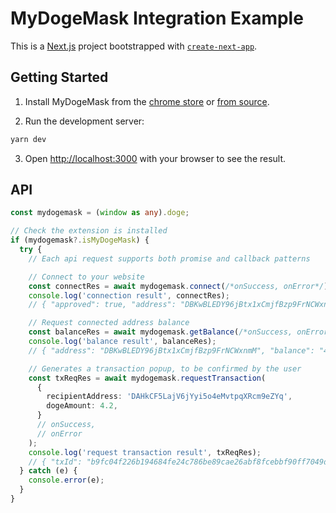 # MyDogeMask Integration Example

This is a [Next.js](https://nextjs.org/) project bootstrapped with [`create-next-app`](https://github.com/vercel/next.js/tree/canary/packages/create-next-app).

## Getting Started

1. Install MyDogeMask from the [chrome store]() or [from source](https://github.com/mydoge-com/mydogemask).

2. Run the development server:

```bash
yarn dev
```

3. Open [http://localhost:3000](http://localhost:3000) with your browser to see the result.

## API

```typescript
const mydogemask = (window as any).doge;

// Check the extension is installed
if (mydogemask?.isMyDogeMask) {
  try {
    // Each api request supports both promise and callback patterns

    // Connect to your website
    const connectRes = await mydogemask.connect(/*onSuccess, onError*/);
    console.log('connection result', connectRes);
    // { "approved": true, "address": "DBKwBLEDY96jBtx1xCmjfBzp9FrNCWxnmM", "balance": "4206912345678" }

    // Request connected address balance
    const balanceRes = await mydogemask.getBalance(/*onSuccess, onError*/);
    console.log('balance result', balanceRes);
    // { "address": "DBKwBLEDY96jBtx1xCmjfBzp9FrNCWxnmM", "balance": "4206912345678" }

    // Generates a transaction popup, to be confirmed by the user
    const txReqRes = await mydogemask.requestTransaction(
      {
        recipientAddress: 'DAHkCF5LajV6jYyi5o4eMvtpqXRcm9eZYq',
        dogeAmount: 4.2,
      }
      // onSuccess,
      // onError
    );
    console.log('request transaction result', txReqRes);
    // { "txId": "b9fc04f226b194684fe24c786be89cae26abf8fcebbf90ff7049d5bc7fa003f0" }
  } catch (e) {
    console.error(e);
  }
}
```
